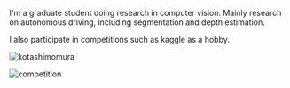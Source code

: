I'm a graduate student doing research in computer vision.
Mainly research on autonomous driving, including segmentation and depth estimation.

I also participate in competitions such as kaggle as a hobby.


![kotashimomura](https://road-to-kaggle-grandmaster.vercel.app/api/simple/kotashimomura)  

![competition](https://road-to-kaggle-grandmaster.vercel.app/api/badges/kotashimomura/competition)


<!--
**KotaShimomura/KotaShimomura** is a ✨ _special_ ✨ repository because its `README.md` (this file) appears on your GitHub profile.

Here are some ideas to get you started:
![dataset](https://road-to-kaggle-grandmaster.vercel.app/api/badges/kotashimomura/dataset)
![notebook](https://road-to-kaggle-grandmaster.vercel.app/api/badges/kotashimomura/notebook)
![discussion](https://road-to-kaggle-grandmaster.vercel.app/api/badges/kotashimomura/discussion)

- 🔭 I’m currently working on ...
- 🌱 I’m currently learning ...
- 👯 I’m looking to collaborate on ...
- 🤔 I’m looking for help with ...
- 💬 Ask me about ...
- 📫 How to reach me: ...
- 😄 Pronouns: ...
- ⚡ Fun fact: ...
-->

